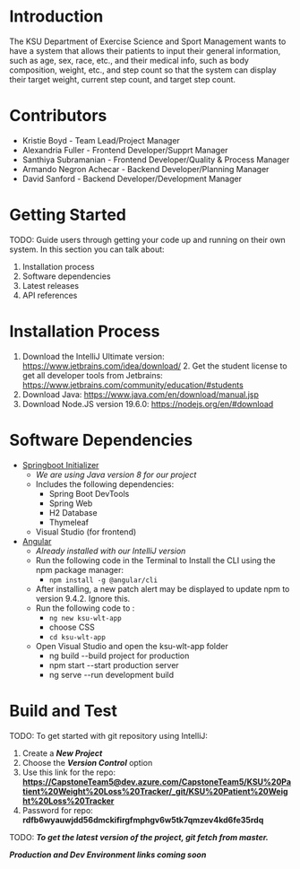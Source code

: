 # Introduction 
The KSU Department of Exercise Science and Sport Management wants to have a system that allows their patients to input their general information, such as age, sex, race, etc., and their medical info, such as body composition, weight, etc., and step count so that the system can display their target weight, current step count, and target step count.

# Contributors
* Kristie Boyd - Team Lead/Project Manager
* Alexandria Fuller - Frontend Developer/Supprt Manager
* Santhiya Subramanian - Frontend Developer/Quality & Process Manager
* Armando Negron Achecar - Backend Developer/Planning Manager
* David Sanford - Backend Developer/Development Manager

# Getting Started
TODO: Guide users through getting your code up and running on their own system. In this section you can talk about:
1.	Installation process
2.	Software dependencies
3.	Latest releases
4.	API references

# Installation Process
1. Download the IntelliJ Ultimate version: https://www.jetbrains.com/idea/download/
   2. Get the student license to get all developer tools from Jetbrains: https://www.jetbrains.com/community/education/#students
2. Download Java: https://www.java.com/en/download/manual.jsp
3. Download Node.JS version 19.6.0: https://nodejs.org/en/#download

# Software Dependencies
* [Springboot Initializer](https://spring.io/)
  * _We are using Java version 8 for our project_
  * Includes the following dependencies:
    * Spring Boot DevTools
    * Spring Web
    * H2 Database
    * Thymeleaf
  * Visual Studio (for frontend)
* [Angular](https://angular.io/cli)
  * _Already installed with our IntelliJ version_
  * Run the following code in the Terminal to Install the CLI using the npm package manager:
    * `npm install -g @angular/cli`
  * After installing, a new patch alert may be displayed to update npm to version 9.4.2. Ignore this.
  * Run the following code to :
    * `ng new ksu-wlt-app`
    * choose CSS
    * `cd ksu-wlt-app`
  * Open Visual Studio and open the ksu-wlt-app folder
    * ng build --build project for production 
    * npm start --start production server 
    * ng serve --run development build


# Build and Test
TODO: To get started with git repository using IntelliJ:
1. Create a **_New Project_**
2. Choose the **_Version Control_** option
3. Use this link for the repo: **[https://CapstoneTeam5@dev.azure.com/CapstoneTeam5/KSU%20Patient%20Weight%20Loss%20Tracker/_git/KSU%20Patient%20Weight%20Loss%20Tracker]()**
4. Password for repo: **rdfb6wyauwjdd56dmckifirgfmphgv6w5tk7qmzev4kd6fe35rdq**

TODO: **_To get the latest version of the project, git fetch from master._**

**_Production and Dev Environment links coming soon_**